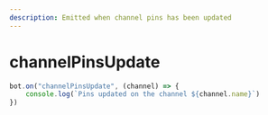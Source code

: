 ```yaml
---
description: Emitted when channel pins has been updated
---
```


# channelPinsUpdate

```javascript
bot.on("channelPinsUpdate", (channel) => {
    console.log(`Pins updated on the channel ${channel.name}`)
}) 
```
